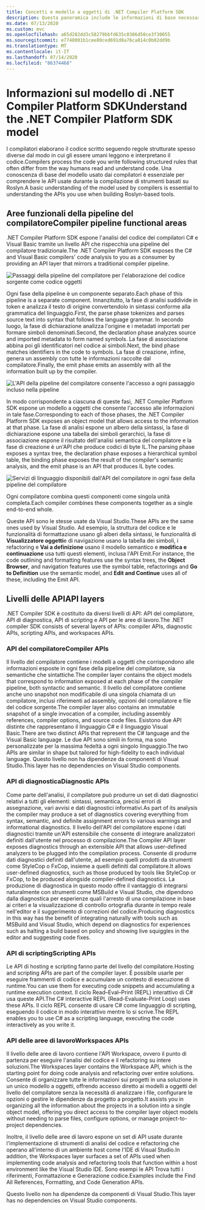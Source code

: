 ```yaml
---
title: Concetti e modello a oggetti di .NET Compiler Platform SDK
description: Questa panoramica include le informazioni di base necessarie per utilizzare in modo efficiente l'SDK del compilatore .NET. Vengono presentati i livelli dell'API, i tipi principali coinvolti e il modello a oggetti generale.
ms.date: 07/13/2020
ms.custom: mvc
ms.openlocfilehash: a65d282dd3c58279bbfd635c0386d50ce3f30055
ms.sourcegitcommit: e7748001b1cee80ced691d8a76ca814c0b02dd9b
ms.translationtype: MT
ms.contentlocale: it-IT
ms.lasthandoff: 07/14/2020
ms.locfileid: "86374468"
---
```

# <a name="understand-the-net-compiler-platform-sdk-model"></a><span data-ttu-id="69c5f-104">Informazioni sul modello di .NET Compiler Platform SDK</span><span class="sxs-lookup"><span data-stu-id="69c5f-104">Understand the .NET Compiler Platform SDK model</span></span>

<span data-ttu-id="69c5f-105">I compilatori elaborano il codice scritto seguendo regole strutturate spesso diverse dal modo in cui gli essere umani leggono e interpretano il codice.</span><span class="sxs-lookup"><span data-stu-id="69c5f-105">Compilers process the code you write following structured rules that often differ from the way humans read and understand code.</span></span> <span data-ttu-id="69c5f-106">Una conoscenza di base del modello usato dai compilatori è essenziale per comprendere le API usate durante la compilazione di strumenti basati su Roslyn.</span><span class="sxs-lookup"><span data-stu-id="69c5f-106">A basic understanding of the model used by compilers is essential to understanding the APIs you use when building Roslyn-based tools.</span></span>

## <a name="compiler-pipeline-functional-areas"></a><span data-ttu-id="69c5f-107">Aree funzionali della pipeline del compilatore</span><span class="sxs-lookup"><span data-stu-id="69c5f-107">Compiler pipeline functional areas</span></span>

<span data-ttu-id="69c5f-108">.NET Compiler Platform SDK espone l'analisi del codice dei compilatori C# e Visual Basic tramite un livello API che rispecchia una pipeline del compilatore tradizionale.</span><span class="sxs-lookup"><span data-stu-id="69c5f-108">The .NET Compiler Platform SDK exposes the C# and Visual Basic compilers' code analysis to you as a consumer by providing an API layer that mirrors a traditional compiler pipeline.</span></span>

![Passaggi della pipeline del compilatore per l'elaborazione del codice sorgente come codice oggetti](media/compiler-api-model/compiler-pipeline.png)

<span data-ttu-id="69c5f-110">Ogni fase della pipeline è un componente separato.</span><span class="sxs-lookup"><span data-stu-id="69c5f-110">Each phase of this pipeline is a separate component.</span></span> <span data-ttu-id="69c5f-111">Innanzitutto, la fase di analisi suddivide in token e analizza il testo di origine convertendolo in sintassi conforme alla grammatica del linguaggio.</span><span class="sxs-lookup"><span data-stu-id="69c5f-111">First, the parse phase tokenizes and parses source text into syntax that follows the language grammar.</span></span> <span data-ttu-id="69c5f-112">In secondo luogo, la fase di dichiarazione analizza l'origine e i metadati importati per formare simboli denominati.</span><span class="sxs-lookup"><span data-stu-id="69c5f-112">Second, the declaration phase analyzes source and imported metadata to form named symbols.</span></span> <span data-ttu-id="69c5f-113">La fase di associazione abbina poi gli identificatori nel codice ai simboli.</span><span class="sxs-lookup"><span data-stu-id="69c5f-113">Next, the bind phase matches identifiers in the code to symbols.</span></span> <span data-ttu-id="69c5f-114">La fase di creazione, infine, genera un assembly con tutte le informazioni raccolte dal compilatore.</span><span class="sxs-lookup"><span data-stu-id="69c5f-114">Finally, the emit phase emits an assembly with all the information built up by the compiler.</span></span>

![L'API della pipeline del compilatore consente l'accesso a ogni passaggio incluso nella pipeline](media/compiler-api-model/compiler-pipeline-api.png)

<span data-ttu-id="69c5f-116">In modo corrispondente a ciascuna di queste fasi, .NET Compiler Platform SDK espone un modello a oggetti che consente l'accesso alle informazioni in tale fase.</span><span class="sxs-lookup"><span data-stu-id="69c5f-116">Corresponding to each of those phases, the .NET Compiler Platform SDK exposes an object model that allows access to the information at that phase.</span></span> <span data-ttu-id="69c5f-117">La fase di analisi espone un albero della sintassi, la fase di dichiarazione espone una tabella dei simboli gerarchici, la fase di associazione espone il risultato dell'analisi semantica del compilatore e la fase di creazione è un'API che produce codici di byte IL.</span><span class="sxs-lookup"><span data-stu-id="69c5f-117">The parsing phase exposes a syntax tree, the declaration phase exposes a hierarchical symbol table, the binding phase exposes the result of the compiler's semantic analysis, and the emit phase is an API that produces IL byte codes.</span></span>

![Servizi di linguaggio disponibili dall'API del compilatore in ogni fase della pipeline del compilatore](media/compiler-api-model/compiler-pipeline-lang-svc.png)

<span data-ttu-id="69c5f-119">Ogni compilatore combina questi componenti come singola unità completa.</span><span class="sxs-lookup"><span data-stu-id="69c5f-119">Each compiler combines these components together as a single end-to-end whole.</span></span>

<span data-ttu-id="69c5f-120">Queste API sono le stesse usate da Visual Studio.</span><span class="sxs-lookup"><span data-stu-id="69c5f-120">These APIs are the same ones used by Visual Studio.</span></span> <span data-ttu-id="69c5f-121">Ad esempio, la struttura del codice e le funzionalità di formattazione usano gli alberi della sintassi, le funzionalità di **Visualizzatore oggetti**e di navigazione usano la tabella dei simboli, i refactoring e **Vai a definizione** usano il modello semantico e **modifica e continuazione** usa tutti questi elementi, inclusa l'API Emit.</span><span class="sxs-lookup"><span data-stu-id="69c5f-121">For instance, the code outlining and formatting features use the syntax trees, the **Object Browser**, and navigation features use the symbol table, refactorings and **Go to Definition** use the semantic model, and **Edit and Continue** uses all of these, including the Emit API.</span></span>

## <a name="api-layers"></a><span data-ttu-id="69c5f-122">Livelli delle API</span><span class="sxs-lookup"><span data-stu-id="69c5f-122">API layers</span></span>

<span data-ttu-id="69c5f-123">.NET Compiler SDK è costituito da diversi livelli di API: API del compilatore, API di diagnostica, API di scripting e API per le aree di lavoro.</span><span class="sxs-lookup"><span data-stu-id="69c5f-123">The .NET compiler SDK consists of several layers of APIs: compiler APIs, diagnostic APIs, scripting APIs, and workspaces APIs.</span></span>

### <a name="compiler-apis"></a><span data-ttu-id="69c5f-124">API del compilatore</span><span class="sxs-lookup"><span data-stu-id="69c5f-124">Compiler APIs</span></span>

<span data-ttu-id="69c5f-125">Il livello del compilatore contiene i modelli a oggetti che corrispondono alle informazioni esposte in ogni fase della pipeline del compilatore, sia semantiche che sintattiche.</span><span class="sxs-lookup"><span data-stu-id="69c5f-125">The compiler layer contains the object models that correspond to information exposed at each phase of the compiler pipeline, both syntactic and semantic.</span></span> <span data-ttu-id="69c5f-126">Il livello del compilatore contiene anche uno snapshot non modificabile di una singola chiamata di un compilatore, inclusi riferimenti ad assembly, opzioni del compilatore e file del codice sorgente.</span><span class="sxs-lookup"><span data-stu-id="69c5f-126">The compiler layer also contains an immutable snapshot of a single invocation of a compiler, including assembly references, compiler options, and source code files.</span></span> <span data-ttu-id="69c5f-127">Esistono due API distinte che rappresentano il linguaggio C# e il linguaggio Visual Basic.</span><span class="sxs-lookup"><span data-stu-id="69c5f-127">There are two distinct APIs that represent the C# language and the Visual Basic language.</span></span> <span data-ttu-id="69c5f-128">Le due API sono simili in forma, ma sono personalizzate per la massima fedeltà a ogni singolo linguaggio.</span><span class="sxs-lookup"><span data-stu-id="69c5f-128">The two APIs are similar in shape but tailored for high-fidelity to each individual language.</span></span> <span data-ttu-id="69c5f-129">Questo livello non ha dipendenze da componenti di Visual Studio.</span><span class="sxs-lookup"><span data-stu-id="69c5f-129">This layer has no dependencies on Visual Studio components.</span></span>

### <a name="diagnostic-apis"></a><span data-ttu-id="69c5f-130">API di diagnostica</span><span class="sxs-lookup"><span data-stu-id="69c5f-130">Diagnostic APIs</span></span>

<span data-ttu-id="69c5f-131">Come parte dell'analisi, il compilatore può produrre un set di dati diagnostici relativi a tutti gli elementi: sintassi, semantica, precisi errori di assegnazione, vari avvisi e dati diagnostici informativi.</span><span class="sxs-lookup"><span data-stu-id="69c5f-131">As part of its analysis the compiler may produce a set of diagnostics covering everything from syntax, semantic, and definite assignment errors to various warnings and informational diagnostics.</span></span> <span data-ttu-id="69c5f-132">Il livello dell'API del compilatore espone i dati diagnostici tramite un'API estensibile che consente di integrare analizzatori definiti dall'utente nel processo di compilazione.</span><span class="sxs-lookup"><span data-stu-id="69c5f-132">The Compiler API layer exposes diagnostics through an extensible API that allows user-defined analyzers to be plugged into the compilation process.</span></span> <span data-ttu-id="69c5f-133">Consente di produrre dati diagnostici definiti dall'utente, ad esempio quelli prodotti da strumenti come StyleCop o FxCop, insieme a quelli definiti dal compilatore.</span><span class="sxs-lookup"><span data-stu-id="69c5f-133">It allows user-defined diagnostics, such as those produced by tools like StyleCop or FxCop, to be produced alongside compiler-defined diagnostics.</span></span> <span data-ttu-id="69c5f-134">La produzione di diagnostica in questo modo offre il vantaggio di integrarsi naturalmente con strumenti come MSBuild e Visual Studio, che dipendono dalla diagnostica per esperienze quali l'arresto di una compilazione in base ai criteri e la visualizzazione di controllo ortografia durante in tempo reale nell'editor e il suggerimento di correzioni del codice.</span><span class="sxs-lookup"><span data-stu-id="69c5f-134">Producing diagnostics in this way has the benefit of integrating naturally with tools such as MSBuild and Visual Studio, which depend on diagnostics for experiences such as halting a build based on policy and showing live squiggles in the editor and suggesting code fixes.</span></span>

### <a name="scripting-apis"></a><span data-ttu-id="69c5f-135">API di scripting</span><span class="sxs-lookup"><span data-stu-id="69c5f-135">Scripting APIs</span></span>

<span data-ttu-id="69c5f-136">Le API di hosting e scripting fanno parte del livello del compilatore.</span><span class="sxs-lookup"><span data-stu-id="69c5f-136">Hosting and scripting APIs are part of the compiler layer.</span></span> <span data-ttu-id="69c5f-137">È possibile usarle per eseguire frammenti di codice e accumulare un contesto di esecuzione di runtime.</span><span class="sxs-lookup"><span data-stu-id="69c5f-137">You can use them for executing code snippets and accumulating a runtime execution context.</span></span>
<span data-ttu-id="69c5f-138">Il ciclo Read–Eval–Print (REPL) interattivo di C# usa queste API.</span><span class="sxs-lookup"><span data-stu-id="69c5f-138">The C# interactive REPL (Read-Evaluate-Print Loop) uses these APIs.</span></span> <span data-ttu-id="69c5f-139">Il ciclo REPL consente di usare C# come linguaggio di scripting, eseguendo il codice in modo interattivo mentre lo si scrive.</span><span class="sxs-lookup"><span data-stu-id="69c5f-139">The REPL enables you to use C# as a scripting language, executing the code interactively as you write it.</span></span>

### <a name="workspaces-apis"></a><span data-ttu-id="69c5f-140">API delle aree di lavoro</span><span class="sxs-lookup"><span data-stu-id="69c5f-140">Workspaces APIs</span></span>

<span data-ttu-id="69c5f-141">Il livello delle aree di lavoro contiene l'API Workspace, ovvero il punto di partenza per eseguire l'analisi del codice e il refactoring su intere soluzioni.</span><span class="sxs-lookup"><span data-stu-id="69c5f-141">The Workspaces layer contains the Workspace API, which is the starting point for doing code analysis and refactoring over entire solutions.</span></span> <span data-ttu-id="69c5f-142">Consente di organizzare tutte le informazioni sui progetti in una soluzione in un unico modello a oggetti, offrendo accesso diretto ai modelli a oggetti del livello del compilatore senza la necessità di analizzare i file, configurare le opzioni o gestire le dipendenze da progetto a progetto.</span><span class="sxs-lookup"><span data-stu-id="69c5f-142">It assists you in organizing all the information about the projects in a solution into a single object model, offering you direct access to the compiler layer object models without needing to parse files, configure options, or manage project-to-project dependencies.</span></span>

<span data-ttu-id="69c5f-143">Inoltre, il livello delle aree di lavoro espone un set di API usate durante l'implementazione di strumenti di analisi del codice e refactoring che operano all'interno di un ambiente host come l'IDE di Visual Studio.</span><span class="sxs-lookup"><span data-stu-id="69c5f-143">In addition, the Workspaces layer surfaces a set of APIs used when implementing code analysis and refactoring tools that function within a host environment like the Visual Studio IDE.</span></span> <span data-ttu-id="69c5f-144">Sono esempi le API Trova tutti i riferimenti, Formattazione e Generazione codice.</span><span class="sxs-lookup"><span data-stu-id="69c5f-144">Examples include the Find All References, Formatting, and Code Generation APIs.</span></span>

<span data-ttu-id="69c5f-145">Questo livello non ha dipendenze da componenti di Visual Studio.</span><span class="sxs-lookup"><span data-stu-id="69c5f-145">This layer has no dependencies on Visual Studio components.</span></span>
